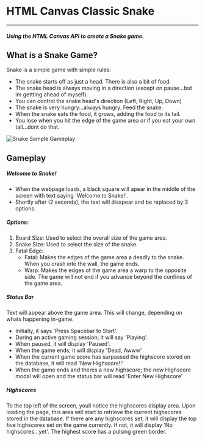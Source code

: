 # HTML Canvas Classic Snake

---

##### Using the HTML Canvas API to create a Snake game.
## What is a Snake Game?
Snake is a simple game with simple rules:
- The snake starts off as just a head. There is also a bit of food.
- The snake head is always moving in a direction (except on pause...but im gettting ahead of myself).
- You can control the snake head's direction (Left, Right, Up, Down)
- The snake is very hungry...always hungry. Feed the snake.
- When the snake eats the food, it grows, adding the food to its tail.
- You lose when you hit the edge of the game area or if you eat your own tail...dont do that.

![Snake Sample Gameplay](https://upload.wikimedia.org/wikipedia/commons/5/55/Snake_can_be_completed.gif)

## Gameplay

##### Welcome to Snake!

- When the webpage loads, a black square will apear in the middle of the screen with text saying 'Welcome to Snake!'.
- Shortly after (2 seconds), the text will disapear and be replaced by 3 options.

##### Options:
1. Board Size: Used to select the overall size of the game area.
2. Snake Size: Used to select the size of the snake.
3. Fatal Edge:
   - Fatal: Makes the edges of the game area a deadly to the snake. When you crash into the wall, the game ends.
   - Warp: Makes the edges of the game area a warp to the opposite side. The game will not end if you advance beyond the confines of the game area.

##### Status Bar
Text will appear above the game area. This will change, depending on whats happening in-game.
- Initially, it says 'Press Spacebar to Start'.
- During an active gaming session; it will say 'Playing'.
- When paused, it will display 'Paused'.
- When the game ends; it will display 'Dead, Awww'
- When the current game score has surpassed the highscore stored on the database, it will read 'New Highscore!!'
- When the game ends and theres a new highscore; the new Highscore modal will open and the status bar will read 'Enter New Highscore'

##### Highscores
To the top left of the screen, youll notice the highscores display area. Upon loading the page, this area will start to retrieve the current highscores stored in the database.
If there are any highscores set, it will display the top five highscores set on the game currently. If not, it will display 'No highscores...yet'.
The highest score has a pulsing green border.
   






